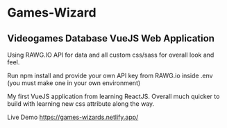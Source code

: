 # Games-Wizard

## Videogames Database VueJS Web Application

Using RAWG.IO API for data and all custom css/sass for overall look and feel.

Run npm install and provide your own API key from RAWG.io inside .env (you must make one in your own environment)

My first VueJS application from learning ReactJS. Overall much quicker to build with learning new css attribute along the way.

Live Demo https://games-wizards.netlify.app/
